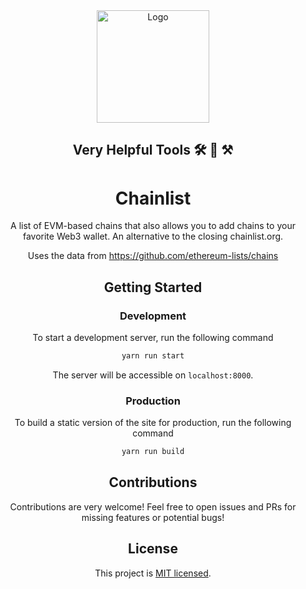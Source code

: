 <html>
  <body>
    <div align="center">
      <img src="https://drive.google.com/uc?id=152rz4oQesWFcPHbJHCMUlAueJFb4zM1d" alt="Logo" width="180" height="180"
    </div>
  </body>
</html>

## Very Helpful Tools 🛠️ 🧰 ⚒️ 

# Chainlist
A list of EVM-based chains that also allows you to add chains to your favorite Web3 wallet. An alternative to the closing chainlist.org. 

Uses the data from https://github.com/ethereum-lists/chains

## Getting Started

### Development

To start a development server, run the following command

```bash
yarn run start
```

The server will be accessible on `localhost:8000`.

### Production

To build a static version of the site for production, run the following command

```bash
yarn run build
```

## Contributions
Contributions are very welcome! Feel free to open issues and PRs for missing features or potential bugs!

## License
This project is [MIT licensed](./LICENSE).
